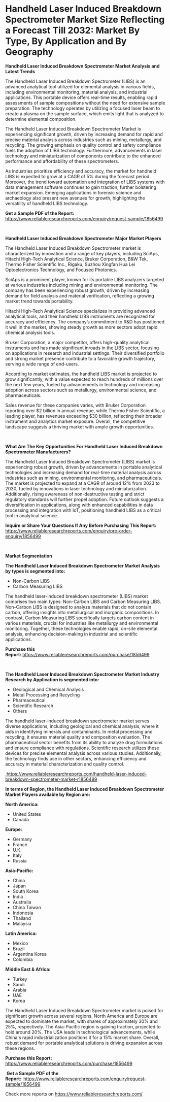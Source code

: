 <p><h1>Handheld Laser Induced Breakdown Spectrometer Market Size Reflecting a Forecast Till 2032: Market By Type, By Application and By Geography</h1></p><p><strong>Handheld Laser Induced Breakdown Spectrometer Market Analysis and Latest Trends</strong></p>
<p><p>The Handheld Laser Induced Breakdown Spectrometer (LIBS) is an advanced analytical tool utilized for elemental analysis in various fields, including environmental monitoring, material analysis, and industrial applications. This portable device offers real-time results, enabling rapid assessments of sample compositions without the need for extensive sample preparation. The technology operates by utilizing a focused laser beam to create a plasma on the sample surface, which emits light that is analyzed to determine elemental composition.</p><p>The Handheld Laser Induced Breakdown Spectrometer Market is experiencing significant growth, driven by increasing demand for rapid and precise material analysis across industries such as mining, metallurgy, and recycling. The growing emphasis on quality control and safety compliance fuels the adoption of LIBS technology. Furthermore, advancements in laser technology and miniaturization of components contribute to the enhanced performance and affordability of these spectrometers.</p><p>As industries prioritize efficiency and accuracy, the market for handheld LIBS is expected to grow at a CAGR of 5% during the forecast period. Moreover, the trend toward automation and integration of LIBS systems with data management software continues to gain traction, further bolstering market expansion. Emerging applications in forensic science and archaeology also present new avenues for growth, highlighting the versatility of handheld LIBS technology.</p></p>
<p><strong>Get a Sample PDF of the Report:&nbsp;</strong> <a href="https://www.reliableresearchreports.com/enquiry/request-sample/1856499?utm_campaign=2514&utm_medium=2&utm_source=Github&utm_content=ia&utm_term=28022025&utm_id=handheld-laser-induced-breakdown-spectrometer">https://www.reliableresearchreports.com/enquiry/request-sample/1856499</a></p>
<p>&nbsp;</p>
<p><strong>Handheld Laser Induced Breakdown Spectrometer Major Market Players</strong></p>
<p><p>The Handheld Laser Induced Breakdown Spectrometer market is characterized by innovation and a range of key players, including SciAps, Hitachi High-Tech Analytical Science, Bruker Corporation, B&W Tek, Thermo Fisher Scientific Inc., Rigaku, Suzhou Xingfan Hua Lei Optoelectronics Technology, and Focused Photonics. </p><p>SciAps is a prominent player, known for its portable LIBS analyzers targeted at various industries including mining and environmental monitoring. The company has been experiencing robust growth, driven by increasing demand for field analysis and material verification, reflecting a growing market trend towards portability.</p><p>Hitachi High-Tech Analytical Science specializes in providing advanced analytical tools, and their handheld LIBS instruments are recognized for accuracy and efficiency. The company’s commitment to R&D has positioned it well in the market, showing steady growth as more sectors adopt rapid chemical analysis tools.</p><p>Bruker Corporation, a major competitor, offers high-quality analytical instruments and has made significant inroads in the LIBS sector, focusing on applications in research and industrial settings. Their diversified portfolio and strong market presence contribute to a favorable growth trajectory, serving a wide range of end-users.</p><p>According to market estimates, the handheld LIBS market is projected to grow significantly, with a value expected to reach hundreds of millions over the next few years, fueled by advancements in technology and increasing adoption across sectors such as metallurgy, environmental science, and pharmaceuticals.</p><p>Sales revenue for these companies varies, with Bruker Corporation reporting over $2 billion in annual revenue, while Thermo Fisher Scientific, a leading player, has revenues exceeding $30 billion, reflecting their broader instrument and analytics market exposure. Overall, the competitive landscape suggests a thriving market with ample growth opportunities.</p></p>
<p>&nbsp;</p>
<p><strong>What Are The Key Opportunities For Handheld Laser Induced Breakdown Spectrometer Manufacturers?</strong></p>
<p><p>The Handheld Laser Induced Breakdown Spectrometer (LIBS) market is experiencing robust growth, driven by advancements in portable analytical technologies and increasing demand for real-time material analysis across industries such as mining, environmental monitoring, and pharmaceuticals. The market is projected to expand at a CAGR of around 12% from 2023 to 2030, fueled by innovations in laser technology and miniaturization. Additionally, rising awareness of non-destructive testing and strict regulatory standards will further propel adoption. Future outlook suggests a diversification in applications, along with enhanced capabilities in data processing and integration with IoT, positioning handheld LIBS as a critical tool in analytical science.</p></p>
<p><strong>Inquire or Share Your Questions If Any Before Purchasing This Report:</strong> <a href="https://www.reliableresearchreports.com/enquiry/pre-order-enquiry/1856499?utm_campaign=2514&utm_medium=2&utm_source=Github&utm_content=ia&utm_term=28022025&utm_id=handheld-laser-induced-breakdown-spectrometer">https://www.reliableresearchreports.com/enquiry/pre-order-enquiry/1856499</a></p>
<p>&nbsp;</p>
<p><strong>Market Segmentation</strong></p>
<p><strong>The Handheld Laser Induced Breakdown Spectrometer Market Analysis by types is segmented into:</strong></p>
<p><ul><li>Non-Carbon LIBS</li><li>Carbon Measuring LIBS</li></ul></p>
<p><p>The handheld laser-induced breakdown spectrometer (LIBS) market comprises two main types: Non-Carbon LIBS and Carbon Measuring LIBS. Non-Carbon LIBS is designed to analyze materials that do not contain carbon, offering insights into metallurgical and inorganic compositions. In contrast, Carbon Measuring LIBS specifically targets carbon content in various materials, crucial for industries like metallurgy and environmental monitoring. Together, these technologies enable rapid, on-site elemental analysis, enhancing decision-making in industrial and scientific applications.</p></p>
<p><strong>Purchase this Report:&nbsp;</strong><a href="https://www.reliableresearchreports.com/purchase/1856499?utm_campaign=2514&utm_medium=2&utm_source=Github&utm_content=ia&utm_term=28022025&utm_id=handheld-laser-induced-breakdown-spectrometer">https://www.reliableresearchreports.com/purchase/1856499</a></p>
<p>&nbsp;</p>
<p><strong>The Handheld Laser Induced Breakdown Spectrometer Market Industry Research by Application is segmented into:</strong></p>
<p><ul><li>Geological and Chemical Analysis</li><li>Metal Processing and Recycling</li><li>Pharmaceutical</li><li>Scientific Research</li><li>Others</li></ul></p>
<p><p>The handheld laser-induced breakdown spectrometer market serves diverse applications, including geological and chemical analysis, where it aids in identifying minerals and contaminants. In metal processing and recycling, it ensures material quality and composition evaluation. The pharmaceutical sector benefits from its ability to analyze drug formulations and ensure compliance with regulations. Scientific research utilizes these devices for precise elemental analysis across various studies. Additionally, the technology finds use in other sectors, enhancing efficiency and accuracy in material characterization and quality control.</p></p>
<p><a href="https://www.reliableresearchreports.com/handheld-laser-induced-breakdown-spectrometer-market-r1856499?utm_campaign=2514&utm_medium=2&utm_source=Github&utm_content=ia&utm_term=28022025&utm_id=handheld-laser-induced-breakdown-spectrometer">&nbsp;https://www.reliableresearchreports.com/handheld-laser-induced-breakdown-spectrometer-market-r1856499</a></p>
<p><strong>In terms of Region, the Handheld Laser Induced Breakdown Spectrometer Market Players available by Region are:</strong></p>
<p>
    <p> <strong> North America: </strong>
        <ul>
            <li>United States</li>
            <li>Canada</li>
        </ul>
        </p> 
    <p> <strong> Europe: </strong>
        <ul>
            <li>Germany</li>
            <li>France</li>
            <li>U.K.</li>
            <li>Italy</li>
            <li>Russia</li>
        </ul>
        </p> 
    <p> <strong> Asia-Pacific: </strong>
        <ul>
            <li>China</li>
            <li>Japan</li>
            <li>South Korea</li>
            <li>India</li>
            <li>Australia</li>
            <li>China Taiwan</li>
            <li>Indonesia</li>
            <li>Thailand</li>
            <li>Malaysia</li>
        </ul>
        </p> 
    <p> <strong> Latin America: </strong>
        <ul>
            <li>Mexico</li>
            <li>Brazil</li>
            <li>Argentina Korea</li>
            <li>Colombia</li>
        </ul>
        </p> 
    <p> <strong> Middle East & Africa: </strong>
        <ul>
            <li>Turkey</li>
            <li>Saudi</li>
            <li>Arabia</li>
            <li>UAE</li>
            <li>Korea</li>
        </ul>
    </p>
    </p>
<p><p>The Handheld Laser Induced Breakdown Spectrometer market is poised for significant growth across several regions. North America and Europe are expected to dominate the market, with shares of approximately 30% and 25%, respectively. The Asia-Pacific region is gaining traction, projected to hold around 20%. The USA leads in technological advancements, while China's rapid industrialization positions it for a 15% market share. Overall, robust demand for portable analytical solutions is driving expansion across these regions.</p></p>
<p><strong>Purchase this Report: </strong><a href="https://www.reliableresearchreports.com/purchase/1856499?utm_campaign=2514&utm_medium=2&utm_source=Github&utm_content=ia&utm_term=28022025&utm_id=handheld-laser-induced-breakdown-spectrometer">https://www.reliableresearchreports.com/purchase/1856499</a></p>
<p>&nbsp;<strong>Get a Sample PDF of the Report:&nbsp;&nbsp;</strong><a href="https://www.reliableresearchreports.com/enquiry/request-sample/1856499?utm_campaign=2514&utm_medium=2&utm_source=Github&utm_content=ia&utm_term=28022025&utm_id=handheld-laser-induced-breakdown-spectrometer">https://www.reliableresearchreports.com/enquiry/request-sample/1856499</a></p>
<p><strong></strong></p>
<p>Check more reports on <a href="https://www.reliableresearchreports.com/?utm_campaign=2514&utm_medium=2&utm_source=Github&utm_content=ia&utm_term=28022025&utm_id=handheld-laser-induced-breakdown-spectrometer">https://www.reliableresearchreports.com/</a></p>